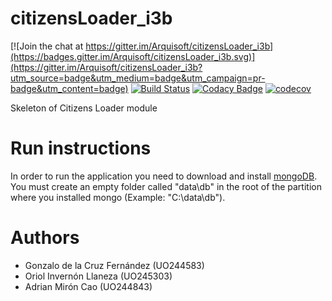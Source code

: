 # citizensLoader_i3b

[![Join the chat at https://gitter.im/Arquisoft/citizensLoader_i3b](https://badges.gitter.im/Arquisoft/citizensLoader_i3b.svg)](https://gitter.im/Arquisoft/citizensLoader_i3b?utm_source=badge&utm_medium=badge&utm_campaign=pr-badge&utm_content=badge)
[![Build Status](https://travis-ci.org/Arquisoft/citizensLoader_i3b.svg?branch=master)](https://travis-ci.org/Arquisoft/citizensLoader_i3b)
[![Codacy Badge](https://api.codacy.com/project/badge/Grade/99c7aadee0294b548799461c5eabdcc7)](https://www.codacy.com/app/OriolInvernonLlaneza/citizensLoader_i3b?utm_source=github.com&amp;utm_medium=referral&amp;utm_content=Arquisoft/citizensLoader_i3b&amp;utm_campaign=Badge_Grade)
[![codecov](https://codecov.io/gh/Arquisoft/citizensLoader_i3b/branch/master/graph/badge.svg)](https://codecov.io/gh/Arquisoft/citizensLoader_i3b)

Skeleton of Citizens Loader module

# Run instructions

In order to run the application you need to download and install [mongoDB](https://www.mongodb.com/dr/fastdl.mongodb.org/win32/mongodb-win32-x86_64-2008plus-ssl-3.4.2-signed.msi/download). You must create an empty folder called "data\db" in the root of the partition where you installed mongo (Example: "C:\data\db").

# Authors

* Gonzalo de la Cruz Fernández (UO244583)
* Oriol Invernón Llaneza (UO245303)
* Adrian Mirón Cao (UO244843)
